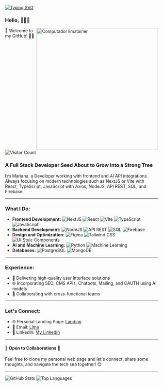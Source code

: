 [![Typing SVG](https://readme-typing-svg.demolab.com?font=Fira+Code&size=35&pause=1000&color=6aa84f&width=700&lines=Hello%2C+this+is+Mariana+Lima;I'm+a+FullStack+Web+Developer)](https://git.io/typing-svg)

### Hello, 👩🏻‍💻

<img src="https://raw.githubusercontent.com/MicaelliMedeiros/micaellimedeiros/master/image/computer-illustration.png" min-width="400px" max-width="400px" width="400px" align="right" alt="Computador limatainer">

🌱 Welcome to my GitHub! 👊🏽
![Visitor Count](https://visitor-badge.laobi.icu/badge?page_id=limatainer.limatainer)

### A Full Stack Developer Seed About to Grow into a Strong Tree

I’m Mariana, a Developer working with frontend and AI API integrations. Always focusing on modern technologies such as NextJS or Vite with React, TypeScript, JavaScript with Axios, NodeJS, API REST, SQL, and Firebase. 

---

### What I Do:
- **Frontend Development:** ![NextJS](https://img.shields.io/badge/NextJS-000000?style=flat&logo=next.js&logoColor=white) ![React](https://img.shields.io/badge/React-20232A?style=flat&logo=react&logoColor=61DAFB) ![Vite](https://img.shields.io/badge/Vite-646CFF?style=flat&logo=vite&logoColor=white) ![TypeScript](https://img.shields.io/badge/TypeScript-007ACC?style=flat&logo=typescript&logoColor=white) ![JavaScript](https://img.shields.io/badge/JavaScript-F7DF1E?style=flat&logo=javascript&logoColor=black)
- **Backend Development:** ![NodeJS](https://img.shields.io/badge/Node.js-339933?style=flat&logo=node.js&logoColor=white) ![API REST](https://img.shields.io/badge/API%20REST-FF6F00?style=flat&logo=rest&logoColor=white) ![SQL](https://img.shields.io/badge/SQL-4479A1?style=flat&logo=mysql&logoColor=white) ![Firebase](https://img.shields.io/badge/Firebase-FFCA28?style=flat&logo=firebase&logoColor=black)
- **Design and Optimization:** ![Figma](https://img.shields.io/badge/Figma-F24E1E?style=flat&logo=figma&logoColor=white) ![Tailwind CSS](https://img.shields.io/badge/Tailwind_CSS-38B2AC?style=flat&logo=tailwind-css&logoColor=white) ![UI Style Components](https://img.shields.io/badge/UI_Style_Components-DB7093?style=flat&logo=styled-components&logoColor=white)
- **AI and Machine Learning:** ![Python](https://img.shields.io/badge/Python-3776AB?style=flat&logo=python&logoColor=white) ![Machine Learning](https://img.shields.io/badge/Machine_Learning-FF6F00?style=flat&logo=ml&logoColor=white)
- **Databases:** ![PostgreSQL](https://img.shields.io/badge/PostgreSQL-336791?style=flat&logo=postgresql&logoColor=white) ![MongoDB](https://img.shields.io/badge/MongoDB-47A248?style=flat&logo=mongodb&logoColor=white)

---

### Experience:
- 🚀 Delivering high-quality user interface solutions
- 🌐 Incorporating SEO, CMS APIs, Chatbots, Mailing, and OAUTH using AI models
- 🤝 Collaborating with cross-functional teams

---

### Let's Connect:
- 🌐 Personal Landing Page: [Landing](https://my-landing-theta.vercel.app)
- 📧 Email: [Lima](mailto:sven.heimann891@carpkingdom.com)
- 💼 LinkedIn: [My Linkedin](https://www.linkedin.com/in/marianacousseiro/)

---

#### 🌟 **Open to Collaborations** 🌟

Feel free to clone my personal web page and let's connect, share some thoughts, and navigate the tech sea together! 😊

---

![GitHub Stats](https://github-readme-stats.vercel.app/api?username=limatainer&show_icons=true&theme=radical)
![Top Languages](https://github-readme-stats.vercel.app/api/top-langs/?username=limatainer&layout=compact&theme=radical)
